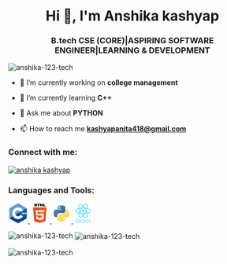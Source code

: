 <h1 align="center">Hi 👋, I'm Anshika kashyap</h1>
<h3 align="center">B.tech CSE (CORE)|ASPIRING SOFTWARE ENGINEER|LEARNING & DEVELOPMENT</h3>

<p align="left"> <img src="https://komarev.com/ghpvc/?username=anshika-123-tech&label=Profile%20views&color=0e75b6&style=flat" alt="anshika-123-tech" /> </p>

- 🔭 I’m currently working on **college management**

- 🌱 I’m currently learning **C++**

- 💬 Ask me about **PYTHON**

- 📫 How to reach me **kashyapanita418@gmail.com**

<h3 align="left">Connect with me:</h3>
<p align="left">
<a href="https://kaggle.com/anshika kashyap" target="blank"><img align="center" src="https://raw.githubusercontent.com/rahuldkjain/github-profile-readme-generator/master/src/images/icons/Social/kaggle.svg" alt="anshika kashyap" height="30" width="40" /></a>
</p>

<h3 align="left">Languages and Tools:</h3>
<p align="left"> <a href="https://www.w3schools.com/cpp/" target="_blank" rel="noreferrer"> <img src="https://raw.githubusercontent.com/devicons/devicon/master/icons/cplusplus/cplusplus-original.svg" alt="cplusplus" width="40" height="40"/> </a> <a href="https://www.w3.org/html/" target="_blank" rel="noreferrer"> <img src="https://raw.githubusercontent.com/devicons/devicon/master/icons/html5/html5-original-wordmark.svg" alt="html5" width="40" height="40"/> </a> <a href="https://www.python.org" target="_blank" rel="noreferrer"> <img src="https://raw.githubusercontent.com/devicons/devicon/master/icons/python/python-original.svg" alt="python" width="40" height="40"/> </a> <a href="https://reactjs.org/" target="_blank" rel="noreferrer"> <img src="https://raw.githubusercontent.com/devicons/devicon/master/icons/react/react-original-wordmark.svg" alt="react" width="40" height="40"/> </a> </p>

<p><img align="left" src="https://github-readme-stats.vercel.app/api/top-langs?username=anshika-123-tech&show_icons=true&locale=en&layout=compact" alt="anshika-123-tech" /></p>

<p>&nbsp;<img align="center" src="https://github-readme-stats.vercel.app/api?username=anshika-123-tech&show_icons=true&locale=en" alt="anshika-123-tech" /></p>

<p><img align="center" src="https://github-readme-streak-stats.herokuapp.com/?user=anshika-123-tech&" alt="anshika-123-tech" /></p>
